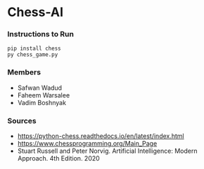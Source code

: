 # Chess-AI

### Instructions to Run

    pip install chess
    py chess_game.py

### Members

-   Safwan Wadud
-   Faheem Warsalee
-   Vadim Boshnyak

### Sources

-   https://python-chess.readthedocs.io/en/latest/index.html
-   https://www.chessprogramming.org/Main_Page
-   Stuart Russell and Peter Norvig. Artificial Intelligence: Modern Approach. 4th Edition. 2020
